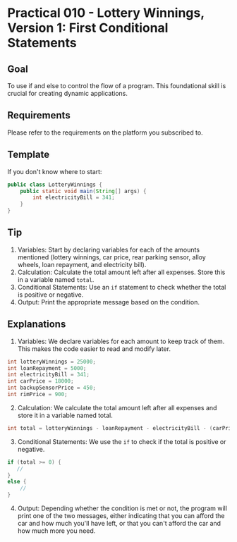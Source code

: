 # Practical 010 - Lottery Winnings, Version 1: First Conditional Statements

## Goal
To use if and else to control the flow of a program. This foundational skill is crucial for creating dynamic applications.

## Requirements
Please refer to the requirements on the platform you subscribed to.

## Template
If you don't know where to start:

```java
public class LotteryWinnings {
    public static void main(String[] args) {
        int electricityBill = 341;
    }
}
```

## Tip
1. Variables: Start by declaring variables for each of the amounts mentioned (lottery winnings, car price, rear parking sensor, alloy wheels, loan repayment, and electricity bill).
2. Calculation: Calculate the total amount left after all expenses. Store this in a variable named `total`.
3. Conditional Statements: Use an `if` statement to check whether the total is positive or negative.
4. Output: Print the appropriate message based on the condition.

## Explanations
1. Variables: We declare variables for each amount to keep track of them. This makes the code easier to read and modify later.

```java 
int lotteryWinnings = 25000;
int loanRepayment = 5000;
int electricityBill = 341;
int carPrice = 18000;
int backupSensorPrice = 450;
int rimPrice = 900;
```

2. Calculation: We calculate the total amount left after all expenses and store it in a variable named total.

```java
int total = lotteryWinnings - loanRepayment - electricityBill - (carPrice + rimPrice + backupSensorPrice);
```

3. Conditional Statements: We use the `if` to check if the total is positive or negative.

```java
if (total >= 0) {
   //
}
else {
    //
}
```

4. Output: Depending whether the condition is met or not, the program will print one of the two messages, either indicating that you can afford the car and how much you'll have left, or that you can't afford the car and how much more you need.